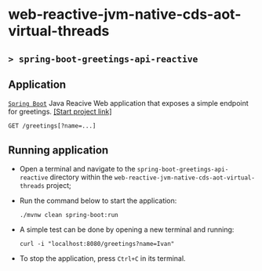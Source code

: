 # web-reactive-jvm-native-cds-aot-virtual-threads
## `> spring-boot-greetings-api-reactive`

## Application

[`Spring Boot`](https://docs.spring.io/spring-boot/index.html) Java Reacive Web application that exposes a simple endpoint for greetings. [[Start project link]](https://start.spring.io/#!type=maven-project&language=java&platformVersion=3.3.4&packaging=jar&jvmVersion=21&groupId=com.ivanfranchin&artifactId=spring-boot-greetings-api-reactive&name=spring-boot-greetings-api-reactive&description=Demo%20project%20for%20Spring%20Boot&packageName=com.ivanfranchin.springbootgreetingsapireactive&dependencies=webflux)
```
GET /greetings[?name=...]
```

## Running application

- Open a terminal and navigate to the `spring-boot-greetings-api-reactive` directory within the `web-reactive-jvm-native-cds-aot-virtual-threads` project;

- Run the command below to start the application:
  ```
  ./mvnw clean spring-boot:run
  ```

- A simple test can be done by opening a new terminal and running:
  ```
  curl -i "localhost:8080/greetings?name=Ivan"
  ```

- To stop the application, press `Ctrl+C` in its terminal.
